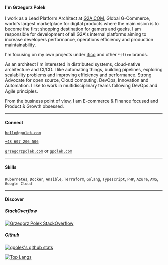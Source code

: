 #### I'm Grzegorz Polek

I work as a Lead Platform Architect at [G2A.COM](https://github.com/g2a-com), Global G-Commerce</span>, world's largest marketplace for digital products where the main vision is to become the first shopping destination for gamers and geeks. I am responsible for development of all G2A's internal platforms aiming to increase developers performance, operations efficiency and production maintainability.

I'm focusing on my own projects under [ifico](https://github.com/ifico) and other `*ifico` brands.

As an architect I'm interested in distributed systems, cloud-native architecture and CI/CD. I like automating things, building pipelines, exploring scalability problems and improving efficiency and performance. Strong Advocate for open source, Cloud computing, DevOps, Innovation and Automation. I like to work in multidisciplinary teams following DevOps and Agile principles.

From the business point of view, I am E-commerce & Finance focused and Product & Growth obsessed.

---

#### Connect

[`hello@gpolek.com`](mailto:hello@gpolek.com)

[`+48 607 206 506`](tel:+48607206506)

[`grzegorzpolek.com`](https://grzegorzpolek.com/) or [`gpolek.com`](https://gpolek.com/)

---

#### Skills

`Kubernetes`, `Docker`, `Ansible`, `Terraform`, `Golang`, `Typescript`, `PHP`, `Azure`, `AWS`, `Google Cloud`

---

#### Discover

##### StackOverflow

[![Grzegorz Polek StackOverflow](https://github-readme-stackoverflow.vercel.app/?userID=1356227&layout=compact)](https://stackoverflow.com/users/1356227/gpolek)

<!--START_SECTION:waka-->
<!--END_SECTION:waka-->

##### Github

[![gpolek's github stats](https://github-readme-stats.vercel.app/api?username=gpolek&show_icons=true&theme=graywhite)](https://github.com/gpolek)

[![Top Langs](https://github-readme-stats.vercel.app/api/top-langs/?username=gpolek&layout=compact&theme=graywhite)](https://github.com/gpolek)
